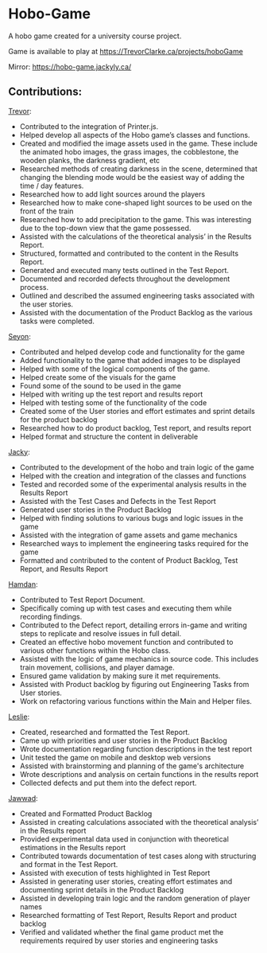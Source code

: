 # Hobo-Game
A hobo game created for a university course project.

Game is available to play at https://TrevorClarke.ca/projects/hoboGame

Mirror: https://hobo-game.jackyly.ca/

## Contributions:

[Trevor](https://github.com/trevor-clarke):
- Contributed to the integration of Printer.js.
- Helped develop all aspects of the Hobo game’s classes and functions.
- Created and modified the image assets used in the game. These include the animated hobo images, the grass images, the cobblestone, the wooden planks, the darkness gradient, etc
- Researched methods of creating darkness in the scene, determined that changing the blending mode would be the easiest way of adding the time / day features.
- Researched how to add light sources around the players
- Researched how to make cone-shaped light sources to be used on the front of the train
- Researched how to add precipitation to the game. This was interesting due to the top-down view that the game possessed.
- Assisted with the calculations of the theoretical analysis’ in the Results Report.
- Structured, formatted and contributed to the content in the Results Report.
- Generated and executed many tests outlined in the Test Report.
- Documented and recorded defects throughout the development process.
- Outlined and described the assumed engineering tasks associated with the user stories.
- Assisted with the documentation of the Product Backlog as the various tasks were completed.

[Seyon](https://github.com/seyon123):
- Contributed and helped develop code and functionality for the game
- Added functionality to the game that added images to be displayed
- Helped with some of the logical components of the game.
- Helped create some of the visuals for the game
- Found some of the sound to be used in the game
- Helped with writing up the test report and results report
- Helped with testing some of the functionality of the code
- Created some of the User stories and effort estimates and sprint details for the product backlog
- Researched how to do product backlog, Test report, and results report
- Helped format and structure the content in deliverable

[Jacky](https://github.com/lyjacky11):
- Contributed to the development of the hobo and train logic of the game
- Helped with the creation and integration of the classes and functions
- Tested and recorded some of the experimental analysis results in the Results Report
- Assisted with the Test Cases and Defects in the Test Report
- Generated user stories in the Product Backlog
- Helped with finding solutions to various bugs and logic issues in the game
- Assisted with the integration of game assets and game mechanics
- Researched ways to implement the engineering tasks required for the game
- Formatted and contributed to the content of Product Backlog, Test Report, and Results Report

[Hamdan](https://github.com/hbskhan):
- Contributed to Test Report Document. 
- Specifically coming up with test cases and executing them while recording findings.
- Contributed to the Defect report, detailing errors in-game and writing steps to replicate and resolve issues in full detail.
- Created an effective hobo movement function and contributed to various other functions within the Hobo class.
- Assisted with the logic of game mechanics in source code. This includes train movement, collisions, and player damage.
- Ensured game validation by making sure it met requirements.
- Assisted with Product backlog by figuring out Engineering Tasks from User stories.
- Work on refactoring various functions within the Main and Helper files.

[Leslie](https://github.com/LeslieWen): 
- Created, researched and formatted the Test Report.
- Came up with priorities and user stories in the Product Backlog
- Wrote documentation regarding function descriptions in the test report
- Unit tested the game on mobile and desktop web versions
- Assisted with brainstorming and planning of the game's architecture
- Wrote descriptions and analysis on certain functions in the results report
- Collected defects and put them into the defect report.


[Jawwad](https://github.com/JawwadK): 
- Created and Formatted Product Backlog
- Assisted in creating calculations associated with the theoretical analysis’ in the Results report
- Provided experimental data used in conjunction with theoretical estimations in the Results report
- Contributed towards documentation of test cases along with structuring and format in the Test Report.
- Assisted with execution of tests highlighted in Test Report
- Assisted in generating user stories, creating effort estimates and documenting sprint details  in the Product Backlog
- Assisted in developing train logic and the random generation of player names
- Researched formatting of Test Report, Results Report and product backlog
- Verified and validated whether the final game product met the requirements required by user stories and engineering tasks

